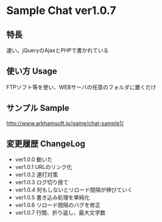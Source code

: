 # Sample Chat ver1.0.7

## 特長

速い。jQueryのAjaxとPHPで書かれている

## 使い方 Usage

FTPソフト等を使い、WEBサーバの任意のフォルダに置くだけ

## サンプル Sample

http://www.arkhamsoft.jp/game/chat-sample1/

## 変更履歴 ChangeLog

- ver1.0.0 動いた
- ver1.0.1 URLのリンク化
- ver1.0.2 連打対策
- ver1.0.3 ログ切り捨て
- ver1.0.4 何もしないとリロード間隔が伸びていく
- ver1.0.5 書き込み処理を単純化
- ver1.0.6 リロード間隔のバグを修正
- ver1.0.7 行間、折り返し、最大文字数
